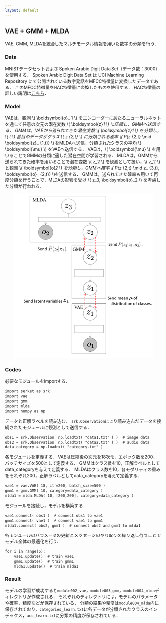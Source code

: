 ```yaml
---
layout: default
---
```

## VAE + GMM + MLDA
VAE, GMM, MLDAを統合したマルチモーダル情報を用いた数字の分類を行う．

### Data
MNISTデータセットおよび Spoken Arabic Digit Data Set（データ数：3000）を使用する．
Spoken Arabic Digit Data Set は UCI Machine Learning Repository にて公開されている数字発話をMFCC特徴量に変換したデータである．
このMFCC特徴量をHAC特徴量に変換したものを使用する．
HAC特徴量の詳しい説明は[こちら](https://www.isca-speech.org/archive/interspeech_2008/i08_2554.html)．

### Model
VAEは，観測 \\( \boldsymbol{o}_ 1 \\) をエンコーダーにあたるニューラルネットを通して任意の次元の潜在変数 \\( \boldsymbol{z}_1 \\) に圧縮し，GMMへ送信する．
GMMは，VAEから送られてきた潜在変数 \\( \boldsymbol{z}_1 \\) を分類し，\\( t \\) 番目のデータがクラス \\( z_ {2,t} \\) に分類される確率 \\( P(z_ {2,t} \mid \boldsymbol{z}_ {1,t}) \\) をMLDAへ送信，分類されたクラスの平均 \\( \boldsymbol{\mu} \\) をVAEへ送信する．
VAEは，\\( \boldsymbol{\mu} \\) を用いることでGMMの分類に適した潜在空間が学習される．
MLDAは，GMMから送られてきた確率を用いることで潜在変数 \\( z_2 \\) を観測として扱い，\\( z_2 \\) と観測 \\( \boldsymbol{o}_2 \\) を分類し，GMMへ確率 \\( P(z_ {2,t} \mid z_ {3,t}, \boldsymbol{o}_ {2,t}) \\)を送信する．
GMMは，送られてきた確率も用いて再度分類を行うことで，MLDAの影響を受け \\( z_3, \boldsymbol{o}_2 \\) を考慮した分類が行われる．

<div align="center">
<img src="img/vae-gmm-mlda/vae-gmm-mlda.png" width="450px">
</div>

### Codes
必要なモジュールをimportする．

```
import serket as srk
import vae
import gmm
import mlda
import numpy as np
```

データと正解ラベルを読み込む．
`srk.Observation`により読み込んだデータを接続されたモジュールに観測として送信する．

```
obs1 = srk.Observation( np.loadtxt( "data1.txt" ) )  # image data
obs2 = srk.Observation( np.loadtxt( "data2.txt" ) )  # audio data
data_category = np.loadrxt( "category.txt" )
```

各モジュールを定義する．
VAEは圧縮後の次元を18次元，エポック数を200，バッチサイズを500として定義する．
GMMはクラス数を10，正解ラベルとしてdata_categoryを与えて定義する．
MLDAはクラス数を10，各モダリティの重みをそれぞれ200，正解ラベルとしてdata_categoryを与えて定義する．

```
vae1 = vae.VAE( 18, itr=200, batch_size=500 )
gmm1 = gmm.GMM( 10, category=data_category )
mlda1 = mlda.MLDA( 10, [200,200], category=data_category )
```

モジュールを接続し，モデルを構築する．

```
vae1.connect( obs1 )  # connect obs1 to vae1
gmm1.connect( vae1 )  # connect vae1 to gmm1
mlda1.connect( obs2, gmm1 )  # connect obs2 and gmm1 to mlda1
```

各モジュールのパラメータの更新とメッセージのやり取りを繰り返し行うことでモデル全体の最適化を行う．

```
for i in range(5):
    vae1.update()  # train vae1
    gmm1.update()  # train gmm1
    mlda1.update()  # train mlda1
```

### Result
モデルの学習が成功すると`module002_vae`，`module003_gmm`，`module004_mlda`ディレクトリが作成される．
それぞれのディレクトリには，モデルのパラメータや確率，精度などが保存されている．
分類の結果や精度は`module004_mlda`内に保存されており，`categories_learn.txt`に各データが分類されたクラスのインデックス，`acc_learn.txt`に分類の精度が保存されている．
